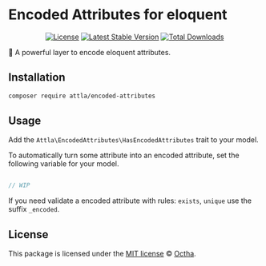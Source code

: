 # Encoded Attributes for eloquent

<p align="center">
<a href="LICENSE"><img src="https://img.shields.io/badge/license-MIT-lightgrey.svg" alt="License"></a>
<a href="https://packagist.org/packages/attla/encoded-attributes"><img src="https://img.shields.io/packagist/v/attla/encoded-attributes" alt="Latest Stable Version"></a>
<a href="https://packagist.org/packages/attla/encoded-attributes"><img src="https://img.shields.io/packagist/dt/attla/encoded-attributes" alt="Total Downloads"></a>
</p>

🔣 A powerful layer to encode eloquent attributes.

## Installation

```bash
composer require attla/encoded-attributes
```

## Usage

Add the `Attla\EncodedAttributes\HasEncodedAttributes` trait to your model.

To automatically turn some attribute into an encoded attribute, set the following variable for your model.

```php

// WIP

```

If you need validate a encoded attribute with rules: `exists`, `unique` use the suffix `_encoded`.

## License

This package is licensed under the [MIT license](LICENSE) © [Octha](https://octha.com).

